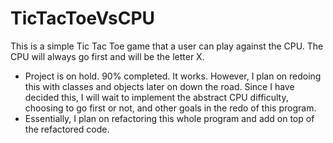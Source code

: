 # TicTacToeVsCPU
This is a simple Tic Tac Toe game that a user can play against the CPU. The CPU will always go first and will be the letter X.
- Project is on hold. 90% completed. It works. However, I plan on redoing this with classes and objects later on down the road. 
Since I have decided this, I will wait to implement the abstract CPU difficulty, choosing to go first or not, and other goals in the redo of this program. 
- Essentially, I plan on refactoring this whole program and add on top of the refactored code.
